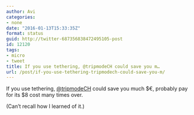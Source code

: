 ```yaml
---
author: Avi
categories:
- none
date: "2016-01-13T15:33:35Z"
format: status
guid: http://twitter-687356838472495105-post
id: 12120
tags:
- micro
- tweet
title: If you use tethering, @tripmodeCH could save you m…
url: /post/if-you-use-tethering-tripmodech-could-save-you-m/
---
```

If you use tethering, [@tripmodeCH](http://twitter.com/tripmodeCH) could save you much $€, probably pay for its $8 cost many times over.

(Can’t recall how I learned of it.)